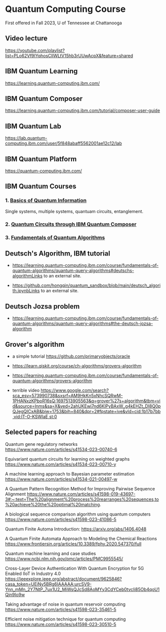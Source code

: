 # Quantum Computing Course
First offered in Fall 2023, U of Tennessee at Chattanooga

## Video lecture 
https://youtube.com/playlist?list=PLo62Vf9IYqhosCIlWLtV15hb3rUUwAcpX&feature=shared 

## IBM Quantum Learning
https://learning.quantum-computing.ibm.com/

## IBM Quantum Composer
https://learning.quantum-computing.ibm.com/tutorial/composer-user-guide

## IBM Quantum Lab
https://lab.quantum-computing.ibm.com/user/5f848abaff5562001ae12c12/lab

## IBM Quantum Platform
https://quantum-computing.ibm.com/

## IBM Quantum Courses
### 1. [Basics of Quantum Information](https://learning.quantum-computing.ibm.com/course/basics-of-quantum-information) 
Single systems, multiple systems, quantuam circuits, entanglement.
### 2. [Quantum Circuits through IBM Quantum Composer](https://quantum-computing.ibm.com/composer)
### 3. [Fundamentals of Quantum Algorithms](https://learning.quantum-computing.ibm.com/course/fundamentals-of-quantum-algorithms)


## Deutsch's Algorithm, IBM tutorial

* https://learning.quantum-computing.ibm.com/course/fundamentals-of-quantum-algorithms/quantum-query-algorithms#deutschs-algorithmLinks to an external site. 

* https://github.com/hongqin/quantum_sandbox/blob/main/deutsch_algorith.ipynbLinks to an external site. 

## Deutsch Jozsa problem
* https://learning.quantum-computing.ibm.com/course/fundamentals-of-quantum-algorithms/quantum-query-algorithms#the-deutsch-jozsa-algorithm


## Grover's algorithm

* a simple tutorial https://github.com/primaryobjects/oracle

* https://learn.qiskit.org/course/ch-algorithms/grovers-algorithm

* https://learning.quantum-computing.ibm.com/course/fundamentals-of-quantum-algorithms/grovers-algorithm

* terrible video
https://www.google.com/search?sca_esv=573990738&sxsrf=AM9HkKn5xNhcSQRwM-1PHANxzKPboR16sQ:1697513905563&q=grover%27s+algorithm&tbm=vid&source=lnms&sa=X&ved=2ahUKEwi7nd6KlPyBAxW_g4kEHZt_DI8Q0pQJegQICxAB&biw=1753&bih=840&dpr=2#fpstate=ive&vld=cid:1b17b7bb,vid:IT-O-KSWlaE,st:0

## Selected papers for reaching
Quantum gene regulatory networks https://www.nature.com/articles/s41534-023-00740-6   

Equivariant quantum circuits for learning on weighted graphs https://www.nature.com/articles/s41534-023-00710-y

A machine learning approach to Bayesian parameter estimation https://www.nature.com/articles/s41534-021-00497-w
 
Α Quantum Pattern Recognition Method for Improving Pairwise Sequence Alignment https://www.nature.com/articles/s41598-019-43697-3#:~:text=The%20alignment%20process%20rearranges%20sequences,to%20achieve%20the%20optimal%20matching. 

A biological sequence comparison algorithm using quantum computers https://www.nature.com/articles/s41598-023-41086-5

Quantum Finite Automa Introduction:  https://arxiv.org/abs/1406.4048

A Quantum Finite Automata Approach to Modeling the Chemical Reactions https://www.frontiersin.org/articles/10.3389/fphy.2020.547370/full

Quantum machine learning and case studies  https://www.ncbi.nlm.nih.gov/pmc/articles/PMC9955545/

Cross-Layer Device Authentication With Quantum Encryption for 5G Enabled IIoT in Industry 4.0 https://ieeexplore.ieee.org/abstract/document/9625846?casa_token=UEiNy5BRg6IAAAAA:urcSV9-Ynn_mMn_2Y7NtP_7ux1U2_MiWsQJcSd8AoMYy3CdYCeb0tvcli85Ob4qoU1Qjn9Io9w

Taking advantage of noise in quantum reservoir computing https://www.nature.com/articles/s41598-023-35461-5

Efficient noise mitigation technique for quantum computing https://www.nature.com/articles/s41598-023-30510-5 
